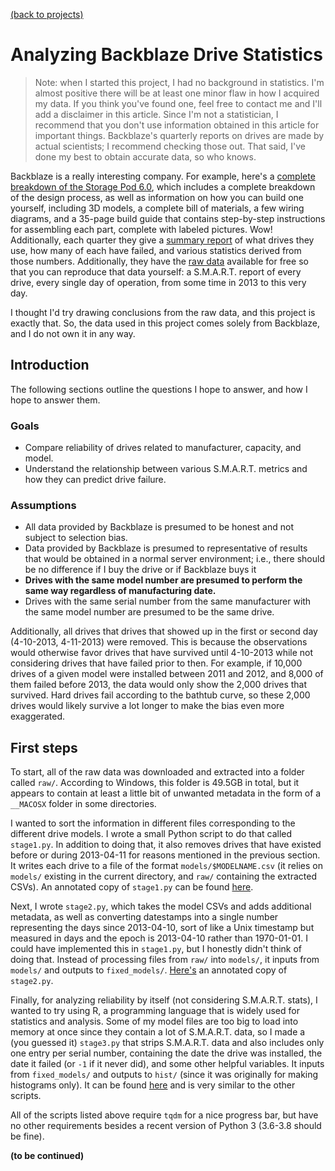 [(back to projects)](/projects.md)

# Analyzing Backblaze Drive Statistics

> Note: when I started this project, I had no background in statistics.
> I'm almost positive there will be at least one minor flaw in how I acquired my data. If you think you've found one, feel free to contact me and I'll add a disclaimer in this article.
> Since I'm not a statistician, I recommend that you don't use information obtained in this article for important things. Backblaze's quarterly reports on drives are made by actual scientists; I recommend checking those out.
> That said, I've done my best to obtain accurate data, so who knows.

Backblaze is a really interesting company. For example, here's a [complete breakdown of the Storage Pod 6.0](https://www.backblaze.com/blog/open-source-data-storage-server/), which includes a complete breakdown of the design process, as well as information on how you can build one yourself, including 3D models, a complete bill of materials, a few wiring diagrams, and a 35-page build guide that contains step-by-step instructions for assembling each part, complete with labeled pictures. Wow!
Additionally, each quarter they give a [summary report](https://www.backblaze.com/blog/backblaze-hard-drive-stats-q2-2020/) of what drives they use, how many of each have failed, and various statistics derived from those numbers.
Additionally, they have the [raw data](https://www.backblaze.com/b2/hard-drive-test-data.html) available for free so that you can reproduce that data yourself: a S.M.A.R.T. report of every drive, every single day of operation, from some time in 2013 to this very day.

I thought I'd try drawing conclusions from the raw data, and this project is exactly that. So, the data used in this project comes solely from Backblaze, and I do not own it in any way.

## Introduction

The following sections outline the questions I hope to answer, and how I hope to answer them.

### Goals

- Compare reliability of drives related to manufacturer, capacity, and model.
- Understand the relationship between various S.M.A.R.T. metrics and how they can predict drive failure.

### Assumptions

- All data provided by Backblaze is presumed to be honest and not subject to selection bias.
- Data provided by Backblaze is presumed to representative of results that would be obtained in a normal server environment; i.e., there should be no difference if I buy the drive or if Backblaze buys it
- **Drives with the same model number are presumed to perform the same way regardless of manufacturing date.**
- Drives with the same serial number from the same manufacturer with the same model number are presumed to be the same drive.

Additionally, all drives that drives that showed up in the first or second day (4-10-2013, 4-11-2013) were removed. This is because the observations would otherwise favor drives that have survived until 4-10-2013 while not considering drives that have failed prior to then. For example, if 10,000 drives of a given model were installed between 2011 and 2012, and 8,000 of them failed before 2013, the data would only show the 2,000 drives that survived. Hard drives fail according to the bathtub curve, so these 2,000 drives would likely survive a lot longer to make the bias even more exaggerated.

## First steps

To start, all of the raw data was downloaded and extracted into a folder called `raw/`. According to Windows, this folder is 49.5GB in total, but it appears to contain at least a little bit of unwanted metadata in the form of a ``__MACOSX`` folder in some directories.

I wanted to sort the information in different files corresponding to the different drive models. I wrote a small Python script to do that called `stage1.py`. In addition to doing that, it also removes drives that have existed before or during 2013-04-11 for reasons mentioned in the previous section. It writes each drive to a file of the format `models/$MODELNAME.csv` (it relies on `models/` existing in the current directory, and `raw/` containing the extracted CSVs). An annotated copy of `stage1.py` can be found [here](https://gist.github.com/dunnousername/4f3bb3d07d9e467d77d0a5e381910f1b).

Next, I wrote `stage2.py`, which takes the model CSVs and adds additional metadata, as well as converting datestamps into a single number representing the days since 2013-04-10, sort of like a Unix timestamp but measured in days and the epoch is 2013-04-10 rather than 1970-01-01. I could have implemented this in `stage1.py`, but I honestly didn't think of doing that. Instead of processing files from `raw/` into `models/`, it inputs from `models/` and outputs to `fixed_models/`. [Here's](https://gist.github.com/dunnousername/215becc90362324e279416fcafd54e2d) an annotated copy of `stage2.py`.

Finally, for analyzing reliability by itself (not considering S.M.A.R.T. stats), I wanted to try using R, a programming language that is widely used for statistics and analysis. Some of my model files are too big to load into memory at once since they contain a lot of S.M.A.R.T. data, so I made a (you guessed it) `stage3.py` that strips S.M.A.R.T. data and also includes only one entry per serial number, containing the date the drive was installed, the date it failed (or `-1` if it never did), and some other helpful variables. It inputs from `fixed_models/` and outputs to `hist/` (since it was originally for making histograms only). It can be found [here](https://gist.github.com/dunnousername/1faa5280be9ef13e5a05aaa81608ebe5) and is very similar to the other scripts.

All of the scripts listed above require `tqdm` for a nice progress bar, but have no other requirements besides a recent version of Python 3 (3.6-3.8 should be fine).

**(to be continued)**